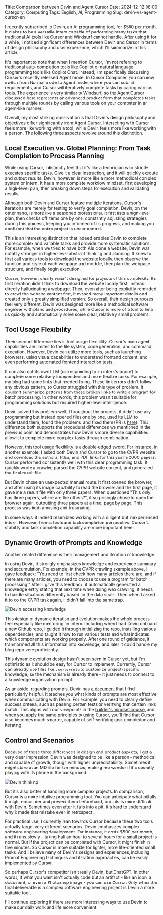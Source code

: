 Title: Comparison between Devin and Agent Cursor
Date: 2024-12-12 08:00
Category: Computing
Tags: English, AI, Programming
Slug: devin-vs-agent-cursor-en

I recently subscribed to Devin, an AI programming tool, for $500 per month.
It claims to be a versatile intern capable of performing many tasks that traditional AI tools like Cursor and Windsurf cannot handle.
After using it for a while, I noticed significant differences between Devin and Cursor in terms of design philosophy and user experience, which I'll summarize in this article.

It's important to note that when I mention Cursor, I'm not referring to traditional auto-completion tools like Copilot or natural language programming tools like Copilot Chat. Instead, I'm specifically discussing Cursor's recently released Agent mode. In Cursor Composer, you can now switch from Normal mode to Agent mode, where you can submit requirements, and Cursor will iteratively complete tasks by calling various tools.
The experience is very similar to Windsurf, so the Agent Cursor discussed here represents an advanced product form that completes tasks through multiple rounds by calling various tools on your computer in an agent-like manner.

Overall, my most striking observation is that Devin's design philosophy and objectives differ significantly from Agent Cursor. Interacting with Cursor feels more like working with a tool, while Devin feels more like working with a person. The following three aspects revolve around this distinction.

## Local Execution vs. Global Planning: From Task Completion to Process Planning

While using Cursor, I distinctly feel that it's like a technician who strictly executes specific tasks.
Give it a clear instruction, and it will quickly execute and output results.
Devin, however, is more like a more methodical complex system or intern.
It has a more complete workflow mindset, first developing a high-level plan, then breaking down steps for execution and validating results.

Although both Devin and Cursor feature multiple iterations, Cursor's iterations are merely for testing to verify goal completion.
Devin, on the other hand, is more like a seasoned professional. It first lists a high-level plan, then checks off items one by one, constantly adjusting strategies during this process, keeping you informed of its progress, and making you confident that the entire project is under control.

This is an interesting distinction that indeed enables Devin to complete more complex and variable tasks and provide more systematic solutions.
For example, when we tried to have both AIs clone a website, Devin was notably stronger in higher-level abstract thinking and planning. It knew to first call various tools to download the website locally, then observe the function and style of each webpage and module, then plan the webpage structure, and finally begin execution.

Cursor, however, clearly wasn't designed for projects of this complexity. Its first iteration didn't think to download the website locally first, instead directly hallucinating a webpage.
Then, even after being explicitly reminded to crawl the website content first, it missed many important details and created only a greatly simplified version.
So overall, their design purposes feel very different. Devin was designed more like a methodical software engineer with plans and procedures, while Cursor is more of a tool to help us quickly and automatically solve some clear, relatively small problems.

## Tool Usage Flexibility

Their second difference lies in tool usage flexibility.
Cursor's main agent capabilities are limited to the file system, code generation, and command execution.
However, Devin can utilize more tools, such as launching browsers, using visual capabilities to understand frontend content, and even performing automated frontend interaction tests.

It can also call its own LLM (corresponding to an intern's brain?) to complete some relatively independent and more flexible tasks.
For example, my blog had some links that needed fixing.
These link errors didn't follow any obvious pattern, so Cursor struggled with this type of problem.
It couldn't summarize patterns from these broken links to write a program for batch processing.
In other words, this problem wasn't suitable for programming solutions but required higher-level intelligence.

Devin solved this problem well. Throughout the process, it didn't use any programming but instead opened files one by one, used its LLM to understand them, found the problems, and fixed them (PR is [here](https://github.com/grapeot/blog/pull/31)).
This difference both supports the procedural differences we mentioned in the previous point and demonstrates how Devin's more diverse capabilities allow it to complete more complex tasks through combination.

However, this tool usage flexibility is a double-edged sword. For instance, in another example, I asked both Devin and Cursor to go to the CVPR website and download the authors, titles, and PDF links for this year's 2000 papers. Cursor performed consistently well with this clear programming task. It quickly wrote a crawler, parsed the CVPR website content, and generated the final result file.

But Devin chose an unexpected manual route. It first opened the browser, and after using its image capability to read the browser and the first page, it gave me a result file with only three papers.
When questioned "This only has three papers, where are the others?", it surprisingly chose to open the browser again, outputting three papers at a time, page by page. This process was both amusing and frustrating.

In some ways, it indeed resembles working with a diligent but inexperienced intern. However, from a tools and task completion perspective, Cursor's stability and task completion capability are more important here.

## Dynamic Growth of Prompts and Knowledge

Another related difference is their management and iteration of knowledge.

In using Devin, it strongly emphasizes knowledge and experience summary and accumulation.
For example, in the CVPR crawling example above, I gave feedback: "You need to first check how many articles there are, and if there are many articles, you need to choose to use a program for batch processing." After I gave this feedback, it automatically generated a knowledge entry stating that next time when doing web crawling, it needs to handle situations differently based on the data scale. Then when I asked it to do the CVPR task again, it didn't fall into the same trap.

![Devin accessing knowledge](/images/devin-accessing-knowledge.jpg)

This design of dynamic iteration and evolution makes the whole process feel especially like mentoring an intern.
Including when I had Devin onboard a new Github repo, I guided it through initializing the repo, installing various dependencies, and taught it how to run various tests and what indicates which components are working properly.
After one round of guidance, it transformed all this information into knowledge, and later it could handle my blog repo very proficiently.

This dynamic evolution design hasn't been seen in Cursor yet, but I'm optimistic as it should be easy for Cursor to implement. Currently, Cursor can already use files like `.cursorrule` to customize project-specific knowledge, so the mechanism is already there - it just needs to connect to a knowledge organization prompt.

As an aside, regarding prompts, Devin has [a document](https://docs.devin.ai/learn-about-devin/prompting) that I find particularly helpful. It teaches you what kinds of prompts are most effective when communicating with Devin. For example, you need to clearly define success criteria, such as passing certain tests or verifying that certain links match. This aligns with our viewpoints in the [builder's mindset course](https://maven.com/kedaibiao/genai), and when you apply the same principles to using Cursor, you'll find that Cursor also becomes much smarter, capable of self-verifying task completion and iterating.

## Control and Scenarios

Because of these three differences in design and product aspects, I get a very clear impression: Devin was designed to be like a person - methodical and capable of growth, though with higher unpredictability.
Sometimes it might stare at an MD file for ten minutes, making me wonder if it's secretly playing with its phone in the background.

![Devin thinking](/images/devin-10min.jpg)

But it's also better at handling more complex projects. In comparison, Cursor is a more intuitive programming tool. You can anticipate what pitfalls it might encounter and prevent them beforehand, but this is more difficult with Devin. Sometimes even after it falls into a pit, it's hard to understand why it made that mistake even in retrospect.

For practical use, I currently lean towards Cursor because these two tools actually target very different scenarios.
Devin emphasizes complex software engineering development. For instance, it costs $500 per month, and it runs slowly - taking half an hour to several hours for a small project is normal.
But if the project can be completed with Cursor, it might finish in five minutes.
So Cursor is more suitable for lighter, more life-oriented small tasks.
And I believe many of Devin's designs and experiences, including Prompt Engineering techniques and iteration approaches, can be easily implemented by Cursor.

So perhaps Cursor's competitor isn't really Devin, but ChatGPT.
In other words, if what you want isn't actually code but an artifact - like an icon, a document, or even a Photoshop image - you can use Cursor.
Only when the final deliverable is a complex software engineering project is Devin a more suitable tool.

I'll continue exploring if there are more interesting ways to use Devin to make our daily work and life more convenient.